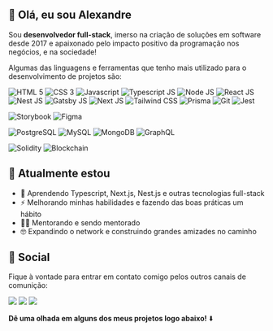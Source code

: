 ## 👋 Olá, eu sou Alexandre
Sou **desenvolvedor full-stack**, imerso na criação de soluções em software desde 2017 e apaixonado pelo impacto positivo da programação nos negócios, e na sociedade!

Algumas das linguagens e ferramentas que tenho mais utilizado para o desenvolvimento de projetos são:

![HTML 5](https://img.shields.io/badge/-HTML-E34F26?logo=html5&logoColor=FFF&style=flat-square)
![CSS 3](https://img.shields.io/badge/-CSS-1572B6?logo=css3&logoColor=FFF&style=flat-square)
![Javascript](https://img.shields.io/badge/-Javascript-F7DF1E?logo=javascript&logoColor=000&style=flat-square)
![Typescript JS](https://img.shields.io/badge/-Typescript-3178C6?logo=typescript&logoColor=FFF&style=flat-square)
![Node JS](https://img.shields.io/badge/-Node%20JS-339933?logo=node.js&logoColor=FFF&style=flat-square)
![React JS](https://img.shields.io/badge/-React%20JS-61DAFB?logo=react&logoColor=000&style=flat-square)
![Nest JS](https://img.shields.io/badge/-Nest%20JS-E0234E?logo=nestjs&logoColor=FFF&style=flat-square)
![Gatsby JS](https://img.shields.io/badge/-Gatsby%20JS-663399?logo=gatsby&logoColor=FFF&style=flat-square)
![Next JS](https://img.shields.io/badge/-Next%20JS-000000?logo=next.js&logoColor=FFF&style=flat-square)
![Tailwind CSS](https://img.shields.io/badge/-Tailwind%20CSS-06B6D4?logo=tailwind-css&logoColor=FFF&style=flat-square)
![Prisma](https://img.shields.io/badge/-Prisma-2D3748?logo=prisma&logoColor=FFF&style=flat-square)
![Git](https://img.shields.io/badge/-Git-F05032?logo=git&logoColor=FFF&style=flat-square)
![Jest](https://img.shields.io/badge/-Jest-C21325?logo=jest&logoColor=FFF&style=flat-square)

![Storybook](https://img.shields.io/badge/-Storybook-FF4785?logo=storybook&logoColor=FFF&style=flat-square)
![Figma](https://img.shields.io/badge/-Figma-F24E1E?logo=figma&logoColor=FFF&style=flat-square)

![PostgreSQL](https://img.shields.io/badge/-PostgreSQL-4169E1?logo=postgresql&logoColor=FFF&style=flat-square)
![MySQL](https://img.shields.io/badge/-MySQL-4479A1?logo=mysql&logoColor=FFF&style=flat-square)
![MongoDB](https://img.shields.io/badge/-MongoDB-47A248?logo=mongodb&logoColor=FFF&style=flat-square)
![GraphQL](https://img.shields.io/badge/-GraphQL-E10098?logo=graphql&logoColor=FFF&style=flat-square)

![Solidity](https://img.shields.io/badge/-Solidity-363636?logo=solidity&logoColor=FFF&style=flat-square)
![Blockchain](https://img.shields.io/badge/-Blockchain-121D33?logo=blockchain.com&logoColor=FFF&style=flat-square)



## 🚀 Atualmente estou
- 🌱 Aprendendo Typescript, Next.js, Nest.js e outras tecnologias full-stack
- ⚡ Melhorando minhas habilidades e fazendo das boas práticas um hábito
- 👩‍🏫 Mentorando e sendo mentorado
- 🤓 Expandindo o network e construindo grandes amizades no caminho

## 💬 Social
Fique à vontade para entrar em contato comigo pelos outros canais de comunição:

[<img src="https://img.shields.io/badge/twitter-%231DA1F2.svg?&style=for-the-badge&logo=twitter&logoColor=white" />](https://twitter.com/alexandrebekor)
[<img src="https://img.shields.io/badge/linkedin-%230077B5.svg?&style=for-the-badge&logo=linkedin&logoColor=white" />](https://www.linkedin.com/in/joaovitoralexandre/)
[<img src = "https://img.shields.io/badge/instagram-%23E4405F.svg?&style=for-the-badge&logo=instagram&logoColor=white">](https://www.instagram.com/alexandrebekor/)

**Dê uma olhada em alguns dos meus projetos logo abaixo!** :arrow_down:
